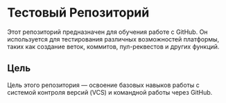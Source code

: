# Тестовый Репозиторий

Этот репозиторий предназначен для обучения работе с GitHub. Он используется для тестирования различных возможностей платформы, таких как создание веток, коммитов, пул-реквестов и других функций.

## Цель

Цель этого репозитория — освоение базовых навыков работы с системой контроля версий (VCS) и командной работы через GitHub.

